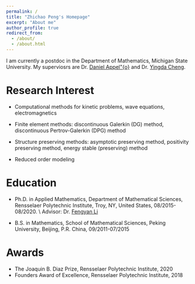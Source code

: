 ```yaml
---
permalink: /
title: "Zhichao Peng's Homepage"
excerpt: "About me"
author_profile: true
redirect_from: 
  - /about/
  - /about.html
---
```

I am currently a postdoc in the Department of Mathematics, Michigan State University. My superviosrs are Dr. [Daniel Appel\"{o}](https://sites.google.com/msu.edu/danielappelo) and Dr. [Yingda Cheng](https://sites.google.com/view/yingda-cheng).

Research Interest 
======
- Computational methods for kinetic problems, wave equations, electromagnetics

- Finite element methods: discontinuous Galerkin (DG) method, discontinuous Pertrov-Galerkin (DPG) method

- Structure preserving methods: asymptotic preserving method, positivity preserving method,
energy stable (preserving) method

- Reduced order modeling



Education 
======
- Ph.D. in Applied Mathematics, Department of Mathematical Sciences, Rensselaer Polytechnic Institute,
Troy, NY, United States, 08/2015-08/2020. \\
Advisor: Dr. [Fengyan Li](https://homepages.rpi.edu/~lif/)

- B.S. in Mathematics, School of Mathematical Sciences, Peking University, Beijing, P.R. China,
09/2011-07/2015

Awards
=======
- The Joaquin B. Diaz Prize, Rensselaer Polytechnic Institute, 2020
- Founders Award of Excellence, Rensselaer Polytechnic Institute, 2018

